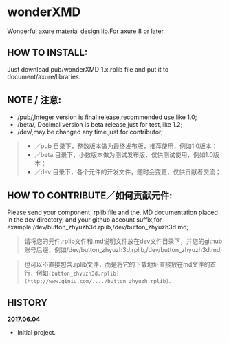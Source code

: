 # wonderXMD
Wonderful axure material design lib.For axure 8 or later.

## HOW TO INSTALL:
Just download pub/wonderXMD_1.x.rplib file and put it to document/axure/libraries. 

## NOTE / 注意:
* /pub/,Integer version is final release,recommended use,like 1.0;
* /beta/, Decimal version is beta release,just for test,like 1.2;
* /dev/,may be changed any time,just for contributor;
> * ／pub 目录下，整数版本做为最终发布版，推荐使用，例如1.0版本；
> * ／beta 目录下，小数版本做为测试发布版，仅供测试使用，例如1.0版本；
> * ／dev 目录下，各个元件的开发文件，随时会变更，仅供贡献者交流；

## HOW TO CONTRIBUTE／如何贡献元件:
Please send your component. rplib file and the. MD documentation placed in the dev directory, and your github account suffix,for example:/dev/button_zhyuzh3d.rplib,/dev/button_zhyuzh3d.md;

> 请将您的元件.rplib文件和.md说明文件放在dev文件目录下，并您的github账号后缀，例如/dev/button_zhyuzh3d.rplib,/dev/button_zhyuzh3d.md;

> 也可以不直接包含.rplib文件，而是将它的下载地址直接放在md文件的首行，例如`[button_zhyuzh3d.rplib](http://www.qiniu.com/..../button_zhyuzh.rplib)`.



## HISTORY

**2017.06.04**
* Initial project.
